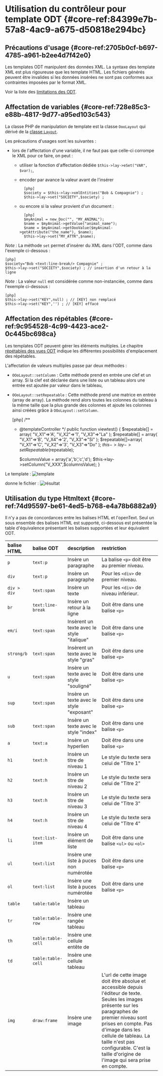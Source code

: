 # Utilisation du contrôleur pour template ODT {#core-ref:84399e7b-57a8-4ac9-a675-d50818e294bc}
## Précautions d'usage {#core-ref:2705b0cf-b697-4785-a961-b2ee4d7f42e0}

Les templates ODT manipulent des données XML. La syntaxe des template XML est
plus rigoureuse que les template HTML. Les fichiers générés peuvent être
invalides si les données insérées ne sont pas conformes aux contraintes imposées
par le format XML.

Voir la liste des [limitations des ODT][odt_limitation].

## Affectation de variables {#core-ref:728e85c3-e88b-4817-9d77-a95ed103c543}

La classe PHP de manipulation de template est la classe `OooLayout` qui dérivé de la
[classe `Layout`][classlayout].

Les précautions d'usages sont les suivantes :

* lors de l'affectation d'une variable, il ne faut pas que celle-ci corrompe le 
XML pour ce faire, on peut : 
    * utiliser la fonction d'affectation dédiée 
        `$this->lay->eSet("VAR", $var);`, 
    * encoder par avance la valeur avant de l'insérer 
        
            [php]
            $society = $this->lay->xmlEntities("Bob & Compagnie") ;
            $this->lay->set("SOCIETY",$society) ;
    
    * ou encore si la valeur provient d'un document :
        
            [php]
            $myAnimal = new_Doc("", "MY_ANIMAL");
            $name = $myAnimal->getValue("animal_name");
            $name = $myAnimal->getOooValue($myAnimal->getAttribute("the_name"), $name);
            $this->lay->set("MY_ATTR",$name);

*Note* : La méthode `set` permet d'insérer du 
XML dans l'ODT, comme dans l'exemple ci-dessous :

    [php]
    $society="Bob <text:line-break/> Compagnie" ;
    $this->lay->set("SOCIETY",$society) ; // insertion d'un retour à la ligne

*Note* : La valeur `null` est considérée comme non-instanciée, comme dans
l'exemple ci-dessous :

    [php]
    $this->lay->set("KEY",null) ; // [KEY] non remplacé
    $this->lay->set("KEY",'') ; // [KEY] effacé


## Affectation des répétables {#core-ref:9c954528-4c99-4423-ace2-0c445bc698ca}

Les templates ODT peuvent gérer les éléments multiples. Le chapitre [répétables
des vues ODT][odt_repeat] indique les différentes possibilités d'emplacement des
répétables.

L'affectation de valeurs multiples passe par deux méthodes :

* `OOoLayout::setColumn` : Cette méthode prend en entrée une clef et un array.
Si la clef est déclarée dans une liste ou un tableau alors une entrée est 
ajoutée par valeur dans le tableau,
* `OOoLayout::setRepeatable` : Cette méthode prend une matrice en entrée (array
de array). La méthode rend alors toutes les colonnes du tableau à la même 
taille que la plus grande des colonnes et ajoute les colonnes ainsi créées 
grâce à `OOoLayout::setColumn`.

    [php]
    /**
    * @templateController
    */
    public function viewtest() {
        $repeatable[] = array( 
            "V_X1"=>'A',
            "V_X2"=>'1',
            "V_X3"=>"La"
        );
        $repeatable[] = array( 
            "V_X1"=>'B',
            "V_X4"=>'2',
            "V_X3"=>"Si"
        );
        $repeatable[]=array(
            "V_X1"=>'C',
            "V_X2"=>'3',
            "V_X3"=>"Do"
        );
        $this->lay->setRepeatable($repeatable);
        
        $columnsValue = array('a','b','c','d');
        $this->lay->setColumn("V_XXX",$columnsValue);
    }

Le template :
![ template ](advanced/template/multiple_template.png)

donne le fichier :
![ résultat ](advanced/template/multiple_generated.png)


## Utilisation du type Htmltext {#core-ref:74d95597-be61-4ed5-b768-e4a78b6882a9}

Il n'y a pas de concordances entre les balises HTML et l'openText. Seul un sous
ensemble des balises HTML est supporté, ci-dessous est présentée la table 
d'équivalence présentant les balises supportées et leur équivalent ODT.

| balise HTML |     balise ODT     |                description                 |                                                                                                                                                    restriction                                                                                                                                                    |
| :---------- | :----------------- | :----------------------------------------- | :---------------------------------------------------------------------------------------------------------------------------------------------------------------------------------------------------------------------------------------------------------------------------------------------------------------- |
| `p`         | `text:p`           | Insère un paragraphe                       | La balise `<p>` doit être au premier niveau.                                                                                                                                                                                                                                                                      |
| `div`       | `text:p`           | Insère un paragraphe                       | Pour les `<div>` de premier niveau.                                                                                                                                                                                                                                                                               |
| `div > div` | `text:span`        | Insère un texte                            | Pour les `<div>` de niveau inférieur.                                                                                                                                                                                                                                                                             |
| `br`        | `text:line-break`  | Insère un retour à la ligne                | Doit être dans une balise `<p>`                                                                                                                                                                                                                                                                                   |
| `em/i`      | `text:span`        | Insèrent un texte avec le style "italique" | Doit être dans une balise `<p>`                                                                                                                                                                                                                                                                                   |
| `strong/b`  | `text:span`        | Insèrent un texte avec le style "gras"     | Doit être dans une balise `<p>`                                                                                                                                                                                                                                                                                   |
| `u`         | `text:span`        | Insère un texte avec le style "souligné"   | Doit être dans une balise `<p>`                                                                                                                                                                                                                                                                                   |
| `sup`       | `text:span`        | Insère un texte avec le style "exposant"   | Doit être dans une balise `<p>`                                                                                                                                                                                                                                                                                   |
| `sub`       | `text:span`        | Insère un texte avec le style "index"      | Doit être dans une balise `<p>`                                                                                                                                                                                                                                                                                   |
| `a`         | `text:a`           | Insère un hyperlien                        | Doit être dans une balise `<p>`                                                                                                                                                                                                                                                                                   |
| `h1`        | `text:h`           | Insère un titre de niveau 1                | Le style du texte sera celui de "Titre 1"                                                                                                                                                                                                                                                                         |
| `h2`        | `text:h`           | Insère un titre de niveau 2                | Le style du texte sera celui de "Titre 2"                                                                                                                                                                                                                                                                         |
| `h3`        | `text:h`           | Insère un titre de niveau 3                | Le style du texte sera celui de "Titre 3"                                                                                                                                                                                                                                                                         |
| `h4`        | `text:h`           | Insère un titre de niveau 4                | Le style du texte sera celui de "Titre 4"                                                                                                                                                                                                                                                                         |
| `li`        | `text:list-item`   | Insère un élément de liste                 | Doit être dans une balise `<ul>` ou `<ol>`                                                                                                                                                                                                                                                                        |
| `ul`        | `text:list`        | Insère une liste à puces non numérotée     | Doit être dans une balise `<p>`                                                                                                                                                                                                                                                                                   |
| `ol`        | `text:list`        | Insère une liste à puces numérotée         | Doit être dans une balise `<p>`                                                                                                                                                                                                                                                                                   |
| `table`     | `table:table`      | Insère un tableau                          |                                                                                                                                                                                                                                                                                                                   |
| `tr`        | `table:table-row`  | Insère une rangée tableau                  |                                                                                                                                                                                                                                                                                                                   |
| `th`        | `table:table-cell` | Insère une cellule entête de               |                                                                                                                                                                                                                                                                                                                   |
| `td`        | `table:table-cell` | Insère une cellule tableau                 |                                                                                                                                                                                                                                                                                                                   |
| `img`       | `draw:frame`       | Insère une image                           | L'url de cette image doit être absolue et accessible depuis l'éditeur de texte. Seules les images présente sur les paragraphes de premier niveau sont prises en compte. Pas d'image dans les cellule de tableau. La taille n'est pas configurable. C'est la taille d'origine de l'image qui sera prise en compte. |

<!-- link -->
[odt_limitation]:       #core-ref:b2f63c3f-9f26-47f6-8172-00c23b6a9948
[odt_repeat]:           #core-ref:9287cbe8-a6ca-41f9-9547-b7a970ae6584
[classlayout]:          #core-ref:9f9edc1b-17a5-4f54-86ee-69e33016fe18